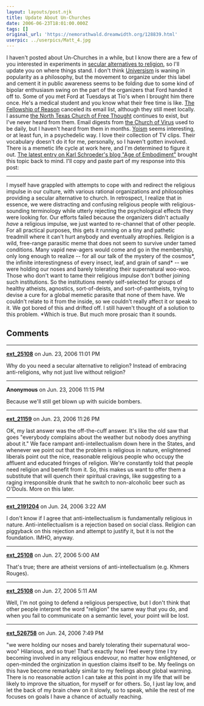 ```yaml
---
layout: layouts/post.njk
title: Update About Un-Churches
date: 2006-06-23T18:01:00.000Z
tags: []
original_url: 'https://nemorathwald.dreamwidth.org/128839.html'
userpic: ../userpics/Matt_4.jpg
---
```

I haven't posted about Un-Churches in a while, but I know there are a few of you interested in experiments in [secular alternatives to religion](http://www.nemorathwald.com/iConoclasm.htm), so I'll update you on where things stand. I don't think [Universism](http://www.) is waning in popularity as a philosophy, but the movement to organize under this label and cement it in public awareness seems to be folding due to some kind of bipolar enthusiasm swing on the part of the organizers that Ford handed it off to. Some of you met Ford at Tuesdays at Tio's when I brought him there once. He's a medical student and you know what their free time is like. [The Fellowship of Reason](http://www.fellowshipofreason.com/) canceled its email list, although they still meet locally. I assume [the North Texas Church of Free Thought](http://www.churchoffreethought.org/) continues to exist, but I've never heard from them. Email digests from [the Church of Virus](http://virus.lucifer.com/) used to be daily, but I haven't heard from them in months. [Yoism](http://www.yoism.org/) seems interesting, or at least fun, in a psychedelic way. I love their collection of TV clips. Their vocabulary doesn't do it for me, personally, so I haven't gotten involved. There is a memetic life cycle at work here, and I'm determined to figure it out. [The latest entry on Karl Schroeder's blog "Age of Embodiment"](http://www.kschroeder.com/blog/1147283893/index_html) brought this topic back to mind. I'll copy and paste part of my response into this post:

* * *

I myself have grappled with attempts to cope with and redirect the religious impulse in our culture, with various rational organizations and philosophies providing a secular alternative to church. In retrospect, I realize that in essence, we were distracting and confusing religious people with religious-sounding terminology while utterly rejecting the psychological effects they were looking for. Our efforts failed because the organizers didn't actually _have_ a religious impulse, we just wanted to re-channel that of other people. For all practical purposes, this gets it running on a tiny and pathetic treadmill where it can't hurt anybody and eventually atrophies. Religion is a wild, free-range parasitic meme that does not seem to survive under tamed conditions. Many vapid new-agers would come and go in the membership, only long enough to realize -- for all our talk of the mystery of the cosmos\*, the infinite interestingness of every insect, leaf, and grain of sand\* -- we were holding our noses and barely tolerating their supernatural woo-woo. Those who don't want to tame their religious impulse don't bother joining such institutions. So the institutions merely self-selected for groups of healthy atheists, agnostics, sort-of-deists, and sort-of-pantheists, trying to devise a cure for a global memetic parasite that none of them have. We couldn't relate to it from the inside, so we couldn't really affect it or speak to it. We got bored of this and drifted off. I still haven't thought of a solution to this problem. \*Which is true. But much more prosaic than it sounds.

## Comments

---

**[ext_25108](https://www.dreamwidth.org/users/ext_25108)** on Jun. 23, 2006 11:01 PM

Why do you need a secular alternative to religion? Instead of embracing anti-religions, why not just live without religion?

---

**Anonymous** on Jun. 23, 2006 11:15 PM

Because we'll still get blown up with suicide bombers.

---

**[ext_21159](https://www.dreamwidth.org/users/ext_21159)** on Jun. 23, 2006 11:26 PM

OK, my last answer was the off-the-cuff answer. It's like the old saw that goes "everybody complains about the weather but nobody does anything about it." We face rampant anti-intellectualism down here in the States, and whenever we point out that the problem is religious in nature, enlightened liberals point out the nice, reasonable religious people who occupy the affluent and educated fringes of religion. We're constantly told that people need religion and benefit from it. So, this makes us want to offer them a substitute that will quench their spiritual cravings, like suggesting to a raging irresponsible drunk that he switch to non-alcoholic beer such as O'Douls. More on this later.

---

**[ext_2191204](https://www.dreamwidth.org/users/ext_2191204)** on Jun. 24, 2006 3:22 AM

I don't know if I agree that anti-intellectualism is fundamentally religious in nature. Anti-intellectualism is a rejection based on social class. Religion can piggyback on this rejection and attempt to justify it, but it is not the foundation. IMHO, anyway.

---

**[ext_25108](https://www.dreamwidth.org/users/ext_25108)** on Jun. 27, 2006 5:00 AM

That's true; there are atheist versions of anti-intellectualism (e.g. Khmers Rouges).

---

**[ext_25108](https://www.dreamwidth.org/users/ext_25108)** on Jun. 27, 2006 5:11 AM

Well, I'm not going to defend a religious perspective, but I don't think that other people interpret the word "religion" the same way that you do, and when you fail to communicate on a semantic level, your point will be lost.

---

**[ext_526758](https://www.dreamwidth.org/users/ext_526758)** on Jun. 24, 2006 7:49 PM

"we were holding our noses and barely tolerating their supernatural woo-woo" Hilarious, and so true! That's exactly how I feel every time I try becoming involved in any religious endevour, no matter how enlightened, or open-minded the orginization in question claims itself to be. My feelings on this have become remarkably similar to my feelings about global warming. There is no reasonable action I can take at this point in my life that will be likely to improve the situation, for myself or for others. So, I just lay low, and let the back of my brain chew on it slowly, so to speak, while the rest of me focuses on goals I have a chance of actually reaching.
